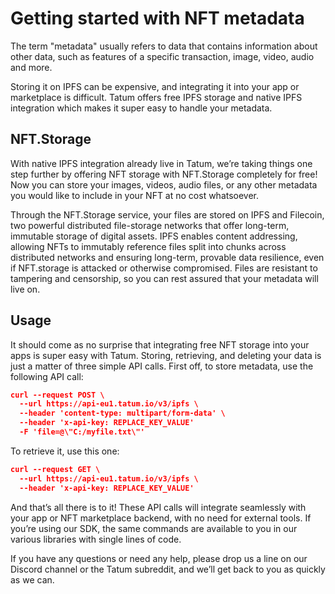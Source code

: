# Getting started with NFT metadata

The term "metadata" usually refers to data that contains information about other data, such as features of a specific transaction, image, video, audio and more.

Storing it on IPFS can be expensive, and integrating it into your app or marketplace is difficult. Tatum offers free IPFS storage and native IPFS integration which makes it super easy to handle your metadata.

## NFT.Storage

With native IPFS integration already live in Tatum, we’re taking things one step further by offering NFT storage with NFT.Storage completely for free! Now you can store your images, videos, audio files, or any other metadata you would like to include in your NFT at no cost whatsoever.

Through the NFT.Storage service, your files are stored on IPFS and Filecoin, two powerful distributed file-storage networks that offer long-term, immutable storage of digital assets. IPFS enables content addressing, allowing NFTs to immutably reference files split into chunks across distributed networks and ensuring long-term, provable data resilience, even if NFT.storage is attacked or otherwise compromised. Files are resistant to tampering and censorship, so you can rest assured that your metadata will live on.

## Usage

It should come as no surprise that integrating free NFT storage into your apps is super easy with Tatum. Storing, retrieving, and deleting your data is just a matter of three simple API calls.
First off, to store metadata, use the following API call:

```json
curl --request POST \
  --url https://api-eu1.tatum.io/v3/ipfs \
  --header 'content-type: multipart/form-data' \
  --header 'x-api-key: REPLACE_KEY_VALUE'
  -F 'file=@\"C:/myfile.txt\"'
```

To retrieve it, use this one:
```json
curl --request GET \
  --url https://api-eu1.tatum.io/v3/ipfs \
  --header 'x-api-key: REPLACE_KEY_VALUE'

```

And that’s all there is to it! These API calls will integrate seamlessly with your app or NFT marketplace backend, with no need for external tools. If you’re using our SDK, the same commands are available to you in our various libraries with single lines of code.

If you have any questions or need any help, please drop us a line on our Discord channel or the Tatum subreddit, and we’ll get back to you as quickly as we can.

